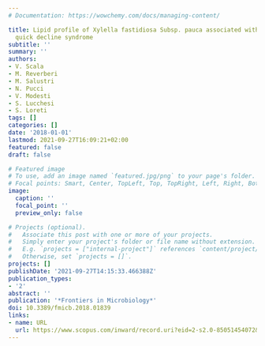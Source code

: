 ```yaml
---
# Documentation: https://wowchemy.com/docs/managing-content/

title: Lipid profile of Xylella fastidiosa Subsp. pauca associated with the olive
  quick decline syndrome
subtitle: ''
summary: ''
authors:
- V. Scala
- M. Reverberi
- M. Salustri
- N. Pucci
- V. Modesti
- S. Lucchesi
- S. Loreti
tags: []
categories: []
date: '2018-01-01'
lastmod: 2021-09-27T16:09:21+02:00
featured: false
draft: false

# Featured image
# To use, add an image named `featured.jpg/png` to your page's folder.
# Focal points: Smart, Center, TopLeft, Top, TopRight, Left, Right, BottomLeft, Bottom, BottomRight.
image:
  caption: ''
  focal_point: ''
  preview_only: false

# Projects (optional).
#   Associate this post with one or more of your projects.
#   Simply enter your project's folder or file name without extension.
#   E.g. `projects = ["internal-project"]` references `content/project/deep-learning/index.md`.
#   Otherwise, set `projects = []`.
projects: []
publishDate: '2021-09-27T14:15:33.466388Z'
publication_types:
- '2'
abstract: ''
publication: '*Frontiers in Microbiology*'
doi: 10.3389/fmicb.2018.01839
links:
- name: URL
  url: https://www.scopus.com/inward/record.uri?eid=2-s2.0-85051454072&doi=10.3389%2ffmicb.2018.01839&partnerID=40&md5=ada2fb2b997514992435fd64b3e9cf7f
---
```

